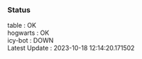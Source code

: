 ### Status


table : OK  
hogwarts : OK  
icy-bot : DOWN  
Latest Update : 2023-10-18 12:14:20.171502
